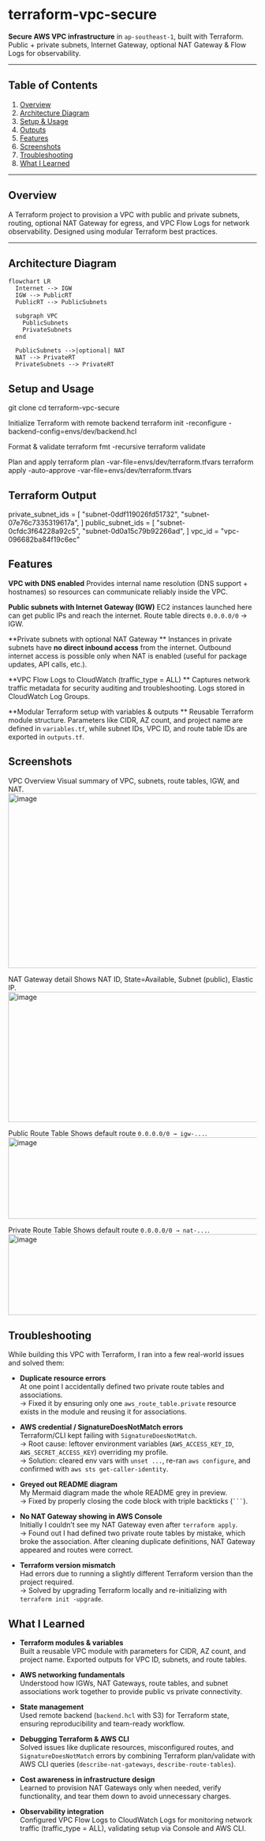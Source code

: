 # terraform-vpc-secure

**Secure AWS VPC infrastructure** in `ap-southeast-1`, built with Terraform.  
Public + private subnets, Internet Gateway, optional NAT Gateway & Flow Logs for observability.

---

## Table of Contents

1. [Overview](#overview)  
2. [Architecture Diagram](#architecture-diagram)  
3. [Setup & Usage](#setup--usage)  
4. [Outputs](#outputs)  
5. [Features](#features)  
6. [Screenshots](#screenshots)
7. [Troubleshooting](#troubleshooting)  
8. [What I Learned](#what-i-learned)

---

## Overview

A Terraform project to provision a VPC with public and private subnets, routing, optional NAT Gateway for egress, and VPC Flow Logs for network observability. Designed using modular Terraform best practices.  

---

## Architecture Diagram

```mermaid
flowchart LR
  Internet --> IGW
  IGW --> PublicRT
  PublicRT --> PublicSubnets

  subgraph VPC
    PublicSubnets
    PrivateSubnets
  end

  PublicSubnets -->|optional| NAT
  NAT --> PrivateRT
  PrivateSubnets --> PrivateRT
```

## Setup and Usage

git clone <your-repo-url>
cd terraform-vpc-secure

Initialize Terraform with remote backend
terraform init -reconfigure -backend-config=envs/dev/backend.hcl

Format & validate
terraform fmt -recursive
terraform validate

Plan and apply
terraform plan -var-file=envs/dev/terraform.tfvars
terraform apply -auto-approve -var-file=envs/dev/terraform.tfvars

## Terraform Output

private_subnet_ids = [
"subnet-0ddf119026fd51732",
"subnet-07e76c7335319617a",
]
public_subnet_ids = [
"subnet-0cfdc3f64228a92c5",
"subnet-0d0a15c79b92266ad",
]
vpc_id = "vpc-096682ba84f19c6ec"

## Features

**VPC with DNS enabled**
Provides internal name resolution (DNS support + hostnames) so resources can communicate reliably inside the VPC.  

**Public subnets with Internet Gateway (IGW)**
EC2 instances launched here can get public IPs and reach the internet. Route table directs `0.0.0.0/0` → IGW.  

**Private subnets with optional NAT Gateway ** 
Instances in private subnets have **no direct inbound access** from the internet. Outbound internet access is possible only when NAT is enabled (useful for package updates, API calls, etc.).  

**VPC Flow Logs to CloudWatch (traffic_type = ALL) ** 
Captures network traffic metadata for security auditing and troubleshooting. Logs stored in CloudWatch Log Groups.  

**Modular Terraform setup with variables & outputs ** 
Reusable Terraform module structure. Parameters like CIDR, AZ count, and project name are defined in `variables.tf`, while subnet IDs, VPC ID, and route table IDs are exported in `outputs.tf`.  

## Screenshots 

VPC Overview
Visual summary of VPC, subnets, route tables, IGW, and NAT.  
<img width="1192" height="354" alt="image" src="https://github.com/user-attachments/assets/0381f50f-919d-4925-b9d2-02efa9ad70fa" />

NAT Gateway detail
Shows NAT ID, State=Available, Subnet (public), Elastic IP. 
<img width="1181" height="264" alt="image" src="https://github.com/user-attachments/assets/ee3ded45-0222-4a67-ae66-a0fc33f94318" />

Public Route Table
Shows default route `0.0.0.0/0 → igw-...`. 
<img width="1183" height="165" alt="image" src="https://github.com/user-attachments/assets/fd2736b6-7304-4aa6-92fe-f4ed6bcfd0e8" />

Private Route Table
Shows default route `0.0.0.0/0 → nat-...`.  
<img width="1180" height="164" alt="image" src="https://github.com/user-attachments/assets/af0ed3dc-90d6-4bdd-b39a-ef170467546c" />


## Troubleshooting

While building this VPC with Terraform, I ran into a few real-world issues and solved them:

- **Duplicate resource errors**  
  At one point I accidentally defined two private route tables and associations.  
  → Fixed it by ensuring only one `aws_route_table.private` resource exists in the module and reusing it for associations.

- **AWS credential / SignatureDoesNotMatch errors**  
  Terraform/CLI kept failing with `SignatureDoesNotMatch`.  
  → Root cause: leftover environment variables (`AWS_ACCESS_KEY_ID`, `AWS_SECRET_ACCESS_KEY`) overriding my profile.  
  → Solution: cleared env vars with `unset ...`, re-ran `aws configure`, and confirmed with `aws sts get-caller-identity`.

- **Greyed out README diagram**  
  My Mermaid diagram made the whole README grey in preview.  
  → Fixed by properly closing the code block with triple backticks (` ``` `).

- **No NAT Gateway showing in AWS Console**  
  Initially I couldn’t see my NAT Gateway even after `terraform apply`.  
  → Found out I had defined two private route tables by mistake, which broke the association. After cleaning duplicate definitions, NAT Gateway appeared and routes were correct.

- **Terraform version mismatch**  
  Had errors due to running a slightly different Terraform version than the project required.  
  → Solved by upgrading Terraform locally and re-initializing with `terraform init -upgrade`.

## What I Learned

- **Terraform modules & variables**  
  Built a reusable VPC module with parameters for CIDR, AZ count, and project name. Exported outputs for VPC ID, subnets, and route tables.  

- **AWS networking fundamentals**  
  Understood how IGWs, NAT Gateways, route tables, and subnet associations work together to provide public vs private connectivity.  

- **State management**  
  Used remote backend (`backend.hcl` with S3) for Terraform state, ensuring reproducibility and team-ready workflow.  

- **Debugging Terraform & AWS CLI**  
  Solved issues like duplicate resources, misconfigured routes, and `SignatureDoesNotMatch` errors by combining Terraform plan/validate with AWS CLI queries (`describe-nat-gateways`, `describe-route-tables`).  

- **Cost awareness in infrastructure design**  
  Learned to provision NAT Gateways only when needed, verify functionality, and tear them down to avoid unnecessary charges.  

- **Observability integration**  
  Configured VPC Flow Logs to CloudWatch Logs for monitoring network traffic (traffic_type = ALL), validating setup via Console and AWS CLI.




